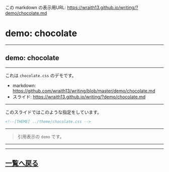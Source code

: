 <!--[NOWRITING]-->
<link rel="canonical" href="https://wraith13.github.io/writing/?demo/chocolate.md" />
この markdown の表示用URL: <a rel="canonical" href="https://wraith13.github.io/writing/?demo/chocolate.md">https://wraith13.github.io/writing/?demo/chocolate.md</a>
<!--[/NOWRITING]-->
<!--[RENDERER] REMARK -->
<!--
class: center, middle
-->

# demo:  chocolate

---

<!--
layout: true
-->

## demo: chocolate

---

これは `chocolate.css` のデモです。

- markdown: <https://github.com/wraith13/writing/blob/master/demo/chocolate.md>
- スライド: <https://wraith13.github.io/writing/?demo/chocolate.md>

---

このスライドではこのような指定をしています。

```HTML
<!--[THEME] ../theme/chocolate.css -->
```

---

> 引用表示の `demo` です。

---

<!--
layout: true
-->

---

<!--
class: center, middle
-->

## [一覧へ戻る](./index.md)
